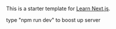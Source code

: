 This is a starter template for [Learn Next.js](https://nextjs.org/learn).

type "npm run dev" to boost up server
